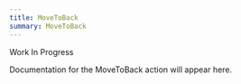 ```yaml
---
title: MoveToBack
summary: MoveToBack
---
```


Work In Progress

Documentation for the MoveToBack action will appear here.